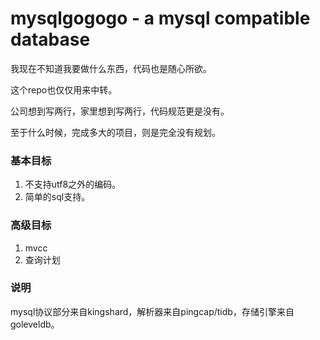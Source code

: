 # mysqlgogogo - a mysql compatible database 

我现在不知道我要做什么东西，代码也是随心所欲。

这个repo也仅仅用来中转。

公司想到写两行，家里想到写两行，代码规范更是没有。

至于什么时候，完成多大的项目，则是完全没有规划。

### 基本目标

1. 不支持utf8之外的编码。
2. 简单的sql支持。


### 高级目标

1. mvcc
2. 查询计划


### 说明

mysql协议部分来自kingshard，解析器来自pingcap/tidb，存储引擎来自goleveldb。
